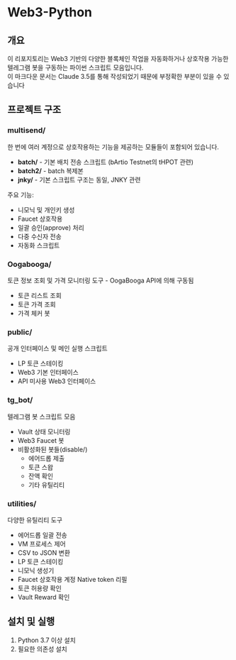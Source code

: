 # Web3-Python

## 개요
이 리포지토리는 Web3 기반의 다양한 블록체인 작업을 자동화하거나 상호작용 가능한 텔레그램 봇을 구동하는 파이썬 스크립트 모음입니다.<br/>이 마크다운 문서는 Claude 3.5를 통해 작성되었기 때문에 부정확한 부분이 있을 수 있습니다 

## 프로젝트 구조

### multisend/
한 번에 여러 계정으로 상호작용하는 기능을 제공하는 모듈들이 포함되어 있습니다.
- **batch/** - 기본 배치 전송 스크립트 (bArtio Testnet의 tHPOT 관련)
- **batch2/** - batch 복제본
- **jnky/** - 기본 스크립트 구조는 동일, JNKY 관련

주요 기능:
- 니모닉 및 개인키 생성
- Faucet 상호작용
- 일괄 승인(approve) 처리
- 다중 수신자 전송
- 자동화 스크립트



### Oogabooga/
토큰 정보 조회 및 가격 모니터링 도구 - OogaBooga API에 의해 구동됨
- 토큰 리스트 조회
- 토큰 가격 조회
- 가격 체커 봇

### public/
공개 인터페이스 및 메인 실행 스크립트
- LP 토큰 스테이킹
- Web3 기본 인터페이스
- API 미사용 Web3 인터페이스

### tg_bot/
텔레그램 봇 스크립트 모음
- Vault 상태 모니터링
- Web3 Faucet 봇
- 비활성화된 봇들(disable/)
  - 에어드롭 제출
  - 토큰 스왑
  - 잔액 확인
  - 기타 유틸리티

### utilities/
다양한 유틸리티 도구
- 에어드롭 일괄 전송
- VM 프로세스 제어
- CSV to JSON 변환
- LP 토큰 스테이킹
- 니모닉 생성기
- Faucet 상호작용 계정 Native token 리필
- 토큰 허용량 확인
- Vault Reward 확인

## 설치 및 실행
1. Python 3.7 이상 설치
2. 필요한 의존성 설치
